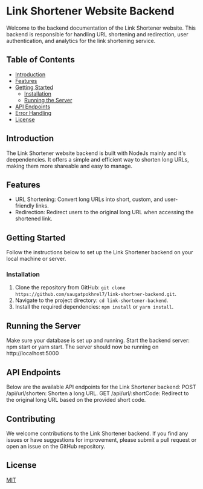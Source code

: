 
# Link Shortener Website Backend

Welcome to the backend documentation of the Link Shortener website. This backend is responsible for handling URL shortening and redirection, user authentication, and analytics for the link shortening service.

## Table of Contents

- [Introduction](#introduction)
- [Features](#features)
- [Getting Started](#getting-started)
  - [Installation](#installation)
  - [Running the Server](#running-the-server)
- [API Endpoints](#api-endpoints)
- [Error Handling](#error-handling)
- [License](#license)

## Introduction

The Link Shortener website backend is built with NodeJs mainly and it's deependencies. It offers a simple and efficient way to shorten long URLs, making them more shareable and easy to manage.

## Features

- URL Shortening: Convert long URLs into short, custom, and user-friendly links.
- Redirection: Redirect users to the original long URL when accessing the shortened link.


## Getting Started

Follow the instructions below to set up the Link Shortener backend on your local machine or server.

### Installation

1. Clone the repository from GitHub: `git clone https://github.com/saugatpokhrel7/link-shortner-backend.git`.
2. Navigate to the project directory: `cd link-shortener-backend`.
3. Install the required dependencies: `npm install` or `yarn install`.

## Running the Server
Make sure your database is set up and running.
Start the backend server: npm start or yarn start.
The server should now be running on http://localhost:5000

## API Endpoints
Below are the available API endpoints for the Link Shortener backend:
POST /api/url/shorten: Shorten a long URL.
GET /api/url/:shortCode: Redirect to the original long URL based on the provided short code. 
 

## Contributing
We welcome contributions to the Link Shortener backend. If you find any issues or have suggestions for improvement, please submit a pull request or open an issue on the GitHub repository.

## License
[MIT](https://choosealicense.com/licenses/mit/)


